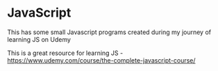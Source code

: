 # JavaScript
This has some small Javascript programs created during my journey of learning JS on Udemy

This is a great resource for learning JS - https://www.udemy.com/course/the-complete-javascript-course/

